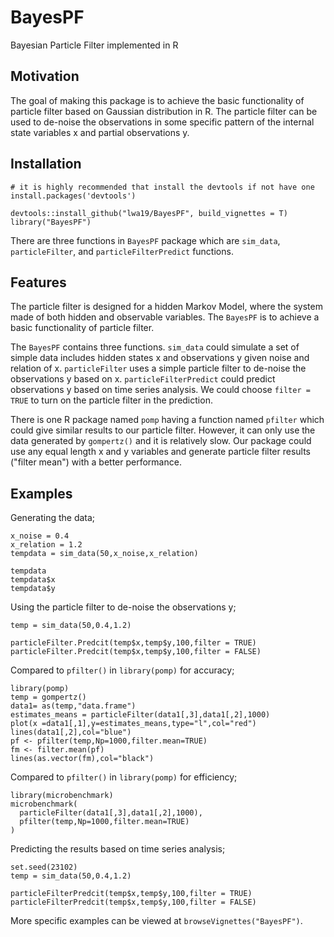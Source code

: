 # BayesPF
Bayesian Particle Filter implemented in R

## Motivation
The goal of making this package is to achieve the basic functionality of particle filter based on Gaussian distribution in R. The particle filter can be used to de-noise the observations in some specific pattern of the internal state variables x and partial observations y.

## Installation
```
# it is highly recommended that install the devtools if not have one
install.packages('devtools')

devtools::install_github("lwa19/BayesPF", build_vignettes = T)
library("BayesPF")
```
There are three functions in `BayesPF` package which are `sim_data`, `particleFilter`, and `particleFilterPredict` functions. 

## Features
The particle filter is designed for a hidden Markov Model, where the system made of both hidden and observable variables. The `BayesPF` is to achieve a basic functionality of particle filter. 

The `BayesPF` contains three functions. 
`sim_data` could simulate a set of simple data includes hidden states x and observations y given noise and relation of x. 
`particleFilter` uses a simple particle filter to de-noise the observations y based on x. 
`particleFilterPredict` could predict observations y based on time series analysis. We could choose `filter = TRUE` to turn on the particle filter in the prediction.

There is one R package named `pomp` having a function named `pfilter` which could give similar results to our particle filter. However, it can only use the data generated by `gompertz()` and it is relatively slow. Our package could use any equal length x and y variables and generate particle filter results ("filter mean") with a better performance.


## Examples

Generating the data;
```
x_noise = 0.4
x_relation = 1.2
tempdata = sim_data(50,x_noise,x_relation)

tempdata
tempdata$x
tempdata$y
```

Using the particle filter to de-noise the observations y;
```
temp = sim_data(50,0.4,1.2)

particleFilter.Predcit(temp$x,temp$y,100,filter = TRUE)
particleFilter.Predcit(temp$x,temp$y,100,filter = FALSE)
```


Compared to `pfilter()` in `library(pomp)` for accuracy;
```
library(pomp)
temp = gompertz()
data1= as(temp,"data.frame")
estimates_means = particleFilter(data1[,3],data1[,2],1000)
plot(x =data1[,1],y=estimates_means,type="l",col="red")
lines(data1[,2],col="blue")
pf <- pfilter(temp,Np=1000,filter.mean=TRUE)
fm <- filter.mean(pf)
lines(as.vector(fm),col="black")
```


Compared to `pfilter()` in `library(pomp)` for efficiency;
```
library(microbenchmark)
microbenchmark(
  particleFilter(data1[,3],data1[,2],1000),
  pfilter(temp,Np=1000,filter.mean=TRUE)
)
```

Predicting the results based on time series analysis;
```
set.seed(23102)
temp = sim_data(50,0.4,1.2)

particleFilterPredcit(temp$x,temp$y,100,filter = TRUE)
particleFilterPredcit(temp$x,temp$y,100,filter = FALSE)
```

More specific examples can be viewed at `browseVignettes("BayesPF")`.

